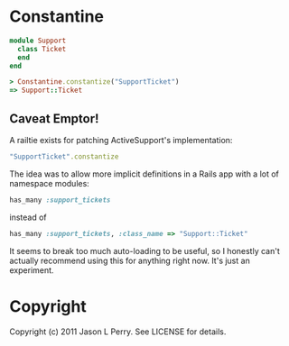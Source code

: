 # Constantine

``` ruby
module Support
  class Ticket
  end
end

> Constantine.constantize("SupportTicket")
=> Support::Ticket 
```

## Caveat Emptor!

A railtie exists for patching ActiveSupport's implementation:

``` ruby
"SupportTicket".constantize
```

The idea was to allow more implicit definitions in a Rails app with a lot of
namespace modules:

``` ruby
has_many :support_tickets
```

instead of

``` ruby
has_many :support_tickets, :class_name => "Support::Ticket"
```

It seems to break too much auto-loading to be useful, so I honestly can't
actually recommend using this for anything right now. It's just an experiment.

# Copyright

Copyright (c) 2011 Jason L Perry. See LICENSE for details.
